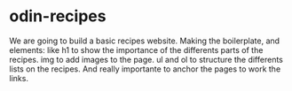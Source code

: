 # odin-recipes
We are going to build a basic recipes website. Making the boilerplate, and elements: like h1 to show the importance of the differents parts of the recipes. img to add images to the page. ul and ol to structure the differents lists on the recipes. And really importante to anchor the pages to work the links.